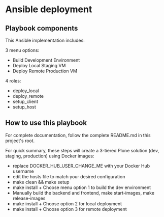 # Ansible deployment

## Playbook components
This Ansible implementation includes:

3 menu options:
* Build Development Environment
* Deploy Local Staging VM
* Deploy Remote Production VM

4 roles:
* deploy_local
* deploy_remote
* setup_client
* setup_host

## How to use this playbook
For complete documentation, follow the complete README.md in this project's root.

For quick summary, these steps will create a 3-tiered Plone solution (dev, staging, production) using Docker images:
* replace DOCKER_HUB_USER_CHANGE_ME with your Docker Hub username
* edit the hosts file to match your desired configuration
* make clean && make setup
* make install + Choose menu option 1 to build the dev environment
* Manually build the backend and frontend, make start-images, make release-images
* make install + Choose option 2 for local deployment
* make install + Choose option 3 for remote deployment
